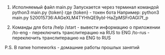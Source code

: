 1)  Исполняемый файл main.py
	Запускается через терминал командой python3 main.py {token}
	где {token} - токен бота
	Например:
	python3 main.py 520015736:AAGeXLM4TYHhQE9ybI-HaZpMSFr0AGl7f_p

2)  Команды для бота
	/help /start - вывести информацию о приложении
	/to-eng - переключить транслитерацию на RUS to ENG
	/to-rus - переключить транслитерацию на ENG to RUS

P.S. В папке homeworks - домашние работы прошлых занятий